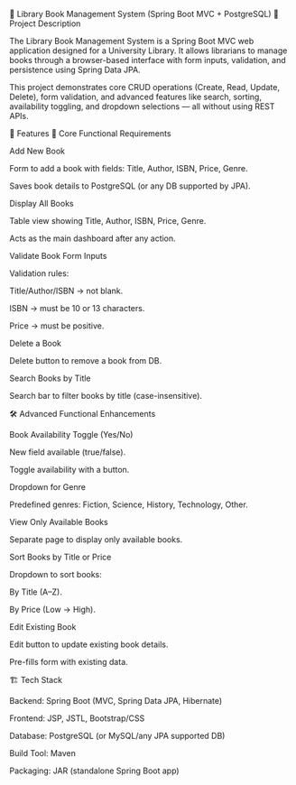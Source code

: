 
📘 Library Book Management System (Spring Boot MVC + PostgreSQL)
📖 Project Description

The Library Book Management System is a Spring Boot MVC web application designed for a University Library. It allows librarians to manage books through a browser-based interface with form inputs, validation, and persistence using Spring Data JPA.

This project demonstrates core CRUD operations (Create, Read, Update, Delete), form validation, and advanced features like search, sorting, availability toggling, and dropdown selections — all without using REST APIs.

🚀 Features
🧩 Core Functional Requirements

Add New Book

Form to add a book with fields: Title, Author, ISBN, Price, Genre.

Saves book details to PostgreSQL (or any DB supported by JPA).

Display All Books

Table view showing Title, Author, ISBN, Price, Genre.

Acts as the main dashboard after any action.

Validate Book Form Inputs

Validation rules:

Title/Author/ISBN → not blank.

ISBN → must be 10 or 13 characters.

Price → must be positive.

Delete a Book

Delete button to remove a book from DB.

Search Books by Title

Search bar to filter books by title (case-insensitive).

🛠 Advanced Functional Enhancements

Book Availability Toggle (Yes/No)

New field available (true/false).

Toggle availability with a button.

Dropdown for Genre

Predefined genres: Fiction, Science, History, Technology, Other.

View Only Available Books

Separate page to display only available books.

Sort Books by Title or Price

Dropdown to sort books:

By Title (A–Z).

By Price (Low → High).

Edit Existing Book

Edit button to update existing book details.

Pre-fills form with existing data.

🏗️ Tech Stack

Backend: Spring Boot (MVC, Spring Data JPA, Hibernate)

Frontend: JSP, JSTL, Bootstrap/CSS

Database: PostgreSQL (or MySQL/any JPA supported DB)

Build Tool: Maven

Packaging: JAR (standalone Spring Boot app)
